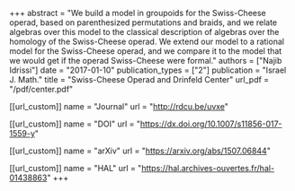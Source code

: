 +++
abstract = "We build a model in groupoids for the Swiss-Cheese operad, based on parenthesized permutations and braids, and we relate algebras over this model to the classical description of algebras over the homology of the Swiss-Cheese operad. We extend our model to a rational model for the Swiss-Cheese operad, and we compare it to the model that we would get if the operad Swiss-Cheese were formal."
authors = ["Najib Idrissi"]
date = "2017-01-10"
publication_types = ["2"]
publication = "Israel J. Math."
title = "Swiss-Cheese Operad and Drinfeld Center"
url_pdf = "/pdf/center.pdf"

[[url_custom]]
name = "Journal"
url = "http://rdcu.be/uvxe"

[[url_custom]]
name = "DOI"
url = "https://dx.doi.org/10.1007/s11856-017-1559-y"

[[url_custom]]
name = "arXiv"
url = "https://arxiv.org/abs/1507.06844"

[[url_custom]]
name = "HAL"
url = "https://hal.archives-ouvertes.fr/hal-01438863"
+++
